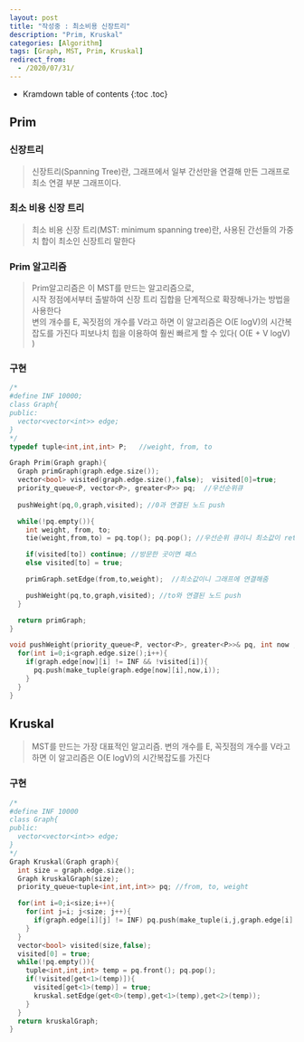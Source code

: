 ```yaml
---
layout: post
title: "작성중 : 최소비용 신장트리"
description: "Prim, Kruskal"
categories: [Algorithm]
tags: [Graph, MST, Prim, Kruskal]
redirect_from:
  - /2020/07/31/
---
```


* Kramdown table of contents
{:toc .toc}

## Prim

### 신장트리
> 신장트리(Spanning Tree)란, 그래프에서 일부 간선만을 연결해 만든 그래프로
> 최소 연결 부분 그래프이다.

### 최소 비용 신장 트리
> 최소 비용 신장 트리(MST: minimum spanning tree)란, 사용된 간선들의 가중치 합이 최소인 신장트리 말한다    

### Prim 알고리즘
> Prim알고리즘은 이 MST를 만드는 알고리즘으로,    
> 시작 정점에서부터 출발하여 신장 트리 집합을 단계적으로 확장해나가는 방법을 사용한다    
> 변의 개수를 E, 꼭짓점의 개수를 V라고 하면 이 알고리즘은 O(E logV)의 시간복잡도를 가진다
> 피보나치 힙을 이용하여 훨씬 빠르게 할 수 있다( O(E + V logV) )



### 구현
~~~ c++
/*
#define INF 10000;
class Graph{
public:
  vector<vector<int>> edge;
}
*/
typedef tuple<int,int,int> P;   //weight, from, to

Graph Prim(Graph graph){
  Graph primGraph(graph.edge.size());
  vector<bool> visited(graph.edge.size(),false);  visited[0]=true;
  priority_queue<P, vector<P>, greater<P>> pq;  //우선순위큐
    
  pushWeight(pq,0,graph,visited); //0과 연결된 노드 push

  while(!pq.empty()){
    int weight, from, to;
    tie(weight,from,to) = pq.top(); pq.pop(); //우선순위 큐이니 최소값이 return

    if(visited[to]) continue; //방문한 곳이면 패스
    else visited[to] = true;

    primGraph.setEdge(from,to,weight);  //최소값이니 그래프에 연결해줌

    pushWeight(pq,to,graph,visited); //to와 연결된 노드 push
  }

  return primGraph;
}

void pushWeight(priority_queue<P, vector<P>, greater<P>>& pq, int now ,Graph graph, vector<bool> visited){
  for(int i=0;i<graph.edge.size();i++){
    if(graph.edge[now][i] != INF && !visited[i]){
      pq.push(make_tuple(graph.edge[now][i],now,i));
    }
  }
}
~~~


## Kruskal
> MST를 만드는 가장 대표적인 알고리즘. 
> 변의 개수를 E, 꼭짓점의 개수를 V라고 하면 이 알고리즘은 O(E logV)의 시간복잡도를 가진다

### 구현
~~~ c++
/*
#define INF 10000
class Graph{
public:
  vector<vector<int>> edge;
}
*/
Graph Kruskal(Graph graph){
  int size = graph.edge.size();
  Graph kruskalGraph(size);
  priority_queue<tuple<int,int,int>> pq; //from, to, weight

  for(int i=0;i<size;i++){
    for(int j=i; j<size; j++){
      if(graph.edge[i][j] != INF) pq.push(make_tuple(i,j,graph.edge[i][j]));
    }
  }
  vector<bool> visited(size,false);
  visited[0] = true;
  while(!pq.empty()){
    tuple<int,int,int> temp = pq.front(); pq.pop();
    if(!visited[get<1>(temp)]){
      visited[get<1>(temp)] = true;
      kruskal.setEdge(get<0>(temp),get<1>(temp),get<2>(temp));
    }
  }
  return kruskalGraph;
}

~~~
